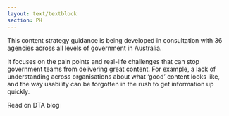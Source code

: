 ```yaml
---
layout: text/textblock
section: PH
---
```

This content strategy guidance is being developed in consultation with 36 agencies across all levels of government in Australia.

It focuses on the pain points and real-life challenges that can stop government teams from delivering great content. For example, a lack of understanding across organisations about what ‘good’ content looks like, and the way usability can be forgotten in the rush to get information up quickly.  

Read on DTA blog
